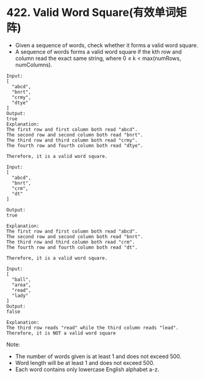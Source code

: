 # 422. Valid Word Square(有效单词矩阵)
* Given a sequence of words, check whether it forms a valid word square.
* A sequence of words forms a valid word square if the kth row and column read the exact same string, where 0 ≤ k < max(numRows, numColumns).
```text
Input:
[
  "abcd",
  "bnrt",
  "crmy",
  "dtye"
]
Output:
true
Explanation:
The first row and first column both read "abcd".
The second row and second column both read "bnrt".
The third row and third column both read "crmy".
The fourth row and fourth column both read "dtye".

Therefore, it is a valid word square.
```
```text
Input:
[
  "abcd",
  "bnrt",
  "crm",
  "dt"
]

Output:
true

Explanation:
The first row and first column both read "abcd".
The second row and second column both read "bnrt".
The third row and third column both read "crm".
The fourth row and fourth column both read "dt".

Therefore, it is a valid word square.
```
```text
Input:
[
  "ball",
  "area",
  "read",
  "lady"
]
Output:
false

Explanation:
The third row reads "read" while the third column reads "lead".
Therefore, it is NOT a valid word square
```
Note:

* The number of words given is at least 1 and does not exceed 500.
* Word length will be at least 1 and does not exceed 500.
* Each word contains only lowercase English alphabet a-z.


